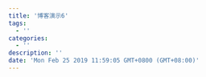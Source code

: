 ```yaml
---
title: '博客演示6'
tags:
  - ''
categories:
  - ''
description: ''
date: 'Mon Feb 25 2019 11:59:05 GMT+0800 (GMT+08:00)'
---
```

